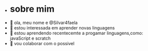 - # sobre mim
-   👋 ola, meu nome e @Silvar4faela
- 👀 estou interessada em aprender novas linguagens
- 🌱 estou aprendendo recentecemte a progamar linguagens,como: javaScript e scratch
- 💞️ vou colaborar com o possivel


<!---
Silvar4faela/Silvar4faela is a ✨ special ✨ repository because its `README.md` (this file) appears on your GitHub profile.
You can click the Preview link to take a look at your changes.
--->
